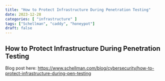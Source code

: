 ```yaml
---
title: "How to Protect Infrastructure During Penetration Testing"
date: 2023-12-28
categories: [ "infrastructure" ]
tags: ["Schellman", "caddy", "honeypot"]
draft: false
---
```


## How to Protect Infrastructure During Penetration Testing

Blog post here: https://www.schellman.com/blog/cybersecurity/how-to-protect-infrastructure-during-pen-testing
